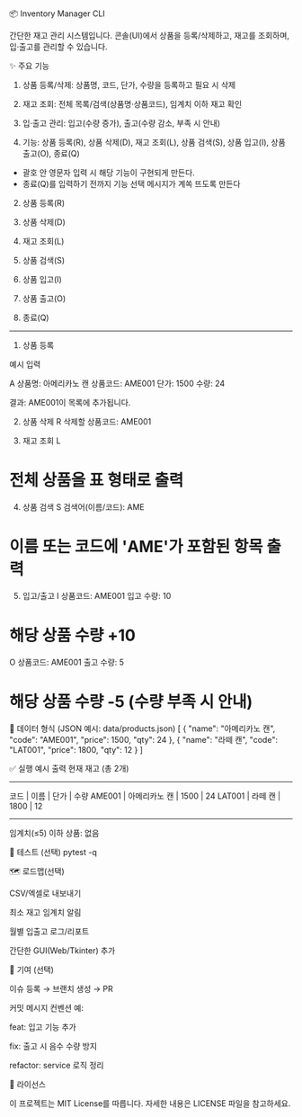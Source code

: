 📦 Inventory Manager CLI

간단한 재고 관리 시스템입니다.
콘솔(UI)에서 상품을 등록/삭제하고, 재고를 조회하며, 입·출고를 관리할 수 있습니다.

✨ 주요 기능

1. 상품 등록/삭제: 상품명, 코드, 단가, 수량을 등록하고 필요 시 삭제

2. 재고 조회: 전체 목록/검색(상품명·상품코드), 임계치 이하 재고 확인

3. 입·출고 관리: 입고(수량 증가), 출고(수량 감소, 부족 시 안내)

4. 기능: 상품 등록(R), 상품 삭제(D), 재고 조회(L), 상품 검색(S), 상품 입고(I), 상품 출고(O), 종료(Q)

- 괄호 안 영문자 입력 시 해당 기능이 구현되게 만든다.
- 종료(Q)를 입력하기 전까지 기능 선택 메시지가 계쏙 뜨도록 만든다

2. 상품 등록(R)

3. 상품 삭제(D)

4. 재고 조회(L)

5. 상품 검색(S)

6. 상품 입고(I)

7. 상품 출고(O)

8. 종료(Q)

---

1. 상품 등록

예시 입력

A
상품명: 아메리카노 캔
상품코드: AME001
단가: 1500
수량: 24

결과: AME001이 목록에 추가됩니다.

2. 상품 삭제
   R
   삭제할 상품코드: AME001

3. 재고 조회
   L

# 전체 상품을 표 형태로 출력

4. 상품 검색
   S
   검색어(이름/코드): AME

# 이름 또는 코드에 'AME'가 포함된 항목 출력

5. 입고/출고
   I
   상품코드: AME001
   입고 수량: 10

# 해당 상품 수량 +10

O
상품코드: AME001
출고 수량: 5

# 해당 상품 수량 -5 (수량 부족 시 안내)

🧾 데이터 형식 (JSON 예시: data/products.json)
[
{
"name": "아메리카노 캔",
"code": "AME001",
"price": 1500,
"qty": 24
},
{
"name": "라떼 캔",
"code": "LAT001",
"price": 1800,
"qty": 12
}
]

✅ 실행 예시 출력
현재 재고 (총 2개)

---

코드 | 이름 | 단가 | 수량
AME001 | 아메리카노 캔 | 1500 | 24
LAT001 | 라떼 캔 | 1800 | 12

---

임계치(≤5) 이하 상품: 없음

🧪 테스트 (선택)
pytest -q

🗺️ 로드맵(선택)

CSV/엑셀로 내보내기

최소 재고 임계치 알림

월별 입출고 로그/리포트

간단한 GUI(Web/Tkinter) 추가

🤝 기여 (선택)

이슈 등록 → 브랜치 생성 → PR

커밋 메시지 컨벤션 예:

feat: 입고 기능 추가

fix: 출고 시 음수 수량 방지

refactor: service 로직 정리

📄 라이선스

이 프로젝트는 MIT License를 따릅니다. 자세한 내용은 LICENSE 파일을 참고하세요.
